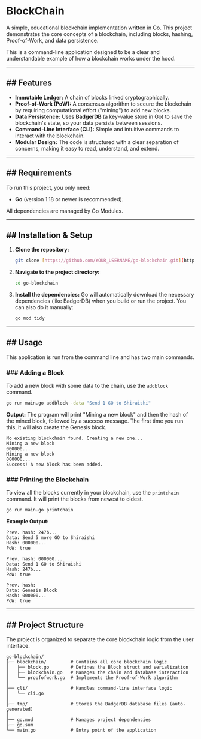 # BlockChain

A simple, educational blockchain implementation written in Go. This project demonstrates the core concepts of a blockchain, including blocks, hashing, Proof-of-Work, and data persistence.

This is a command-line application designed to be a clear and understandable example of how a blockchain works under the hood.

---

## ## Features

* **Immutable Ledger:** A chain of blocks linked cryptographically.
* **Proof-of-Work (PoW):** A consensus algorithm to secure the blockchain by requiring computational effort ("mining") to add new blocks.
* **Data Persistence:** Uses **BadgerDB** (a key-value store in Go) to save the blockchain's state, so your data persists between sessions.
* **Command-Line Interface (CLI):** Simple and intuitive commands to interact with the blockchain.
* **Modular Design:** The code is structured with a clear separation of concerns, making it easy to read, understand, and extend.

---

## ## Requirements

To run this project, you only need:
* **Go** (version 1.18 or newer is recommended).

All dependencies are managed by Go Modules.

---

## ## Installation & Setup

1.  **Clone the repository:**
    ```bash
    git clone [https://github.com/YOUR_USERNAME/go-blockchain.git](https://github.com/YOUR_USERNAME/go-blockchain.git)
    ```

2.  **Navigate to the project directory:**
    ```bash
    cd go-blockchain
    ```

3.  **Install the dependencies:**
    Go will automatically download the necessary dependencies (like BadgerDB) when you build or run the project. You can also do it manually:
    ```bash
    go mod tidy
    ```

---

## ## Usage

This application is run from the command line and has two main commands.

### ### Adding a Block

To add a new block with some data to the chain, use the `addblock` command.

```bash
go run main.go addblock -data "Send 1 GO to Shiraishi"
```

**Output:**
The program will print "Mining a new block" and then the hash of the mined block, followed by a success message. The first time you run this, it will also create the Genesis block.

```
No existing blockchain found. Creating a new one...
Mining a new block
000000...
Mining a new block
000000...
Success! A new block has been added.
```

### ### Printing the Blockchain

To view all the blocks currently in your blockchain, use the `printchain` command. It will print the blocks from newest to oldest.

```bash
go run main.go printchain
```
**Example Output:**
```
Prev. hash: 247b...
Data: Send 5 more GO to Shiraishi
Hash: 000000...
PoW: true

Prev. hash: 000000...
Data: Send 1 GO to Shiraishi
Hash: 247b...
PoW: true

Prev. hash:
Data: Genesis Block
Hash: 000000...
PoW: true
```

---

## ## Project Structure

The project is organized to separate the core blockchain logic from the user interface.

```
go-blockchain/
├── blockchain/         # Contains all core blockchain logic
│   ├── block.go        # Defines the Block struct and serialization
│   ├── blockchain.go   # Manages the chain and database interaction
│   └── proofofwork.go  # Implements the Proof-of-Work algorithm
│
├── cli/                # Handles command-line interface logic
│   └── cli.go
│
├── tmp/                # Stores the BadgerDB database files (auto-generated)
│
├── go.mod              # Manages project dependencies
├── go.sum
└── main.go             # Entry point of the application
```
